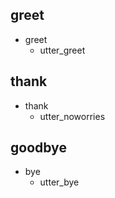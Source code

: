 ## greet
* greet
  - utter_greet

## thank
* thank
  - utter_noworries

## goodbye
* bye
  - utter_bye
